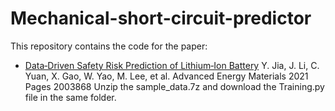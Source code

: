 # Mechanical-short-circuit-predictor
This repository contains the code for the paper:
- [Data‐Driven Safety Risk Prediction of Lithium‐Ion Battery](https://dx.doi.org/10.1002/aenm.202003868)
Y. Jia, J. Li, C. Yuan, X. Gao, W. Yao, M. Lee, et al. Advanced Energy Materials 2021 Pages 2003868
Unzip the sample_data.7z and download the Training.py file in the same folder.
